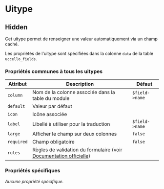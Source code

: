 # Uitype
## Hidden

Cet uitype permet de renseigner une valeur automatiquement via un champ caché.

Les propriétés de l'uitype sont spécifiées dans la colonne `data` de la table `uccello_fields`.

### Propriétés communes à tous les uitypes

| Attribut   | Description                                                                                                   | Défaut         |
| ---------- | ------------------------------------------------------------------------------------------------------------- | -------------- |
| `column`   | Nom de la colonne associée dans la table du module                                                            | `$field->name` |
| `default`  | Valeur par défaut                                                                                             |                |
| `icon`     | Icône associée                                                                                                |                |
| `label`    | Libellé à utiliser pour la traduction                                                                         | `$field->name` |
| `large`    | Afficher le champ sur deux colonnes                                                                           | `false`        |
| `required` | Champ obligatoire                                                                                             | `false`        |
| `rules`    | Règles de validation du formulaire (voir [Documentation officielle](https://laravel.com/docs/5.7/validation)) |                |

### Propriétés spécifiques
_Aucune propriété spécifique._